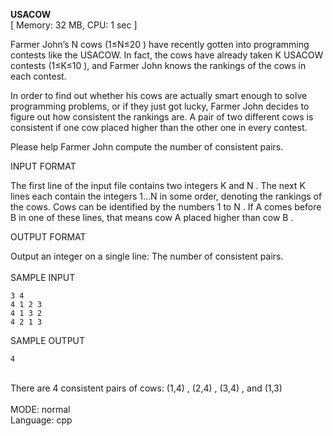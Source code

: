 **USACOW** 
<br>
[ Memory: 32 MB, CPU: 1 sec ]

Farmer John’s N
 cows (1≤N≤20
) have recently gotten into programming contests like the USACOW. In fact, the cows have already taken K
 USACOW contests (1≤K≤10
), and Farmer John knows the rankings of the cows in each contest.

In order to find out whether his cows are actually smart enough to solve programming problems, or if they just got lucky, Farmer John decides to figure out how consistent the rankings are. A pair of two different cows is consistent if one cow placed higher than the other one in every contest.

Please help Farmer John compute the number of consistent pairs.

INPUT FORMAT

The first line of the input file contains two integers K
 and N
. The next K
 lines each contain the integers 1…N
 in some order, denoting the rankings of the cows. Cows can be identified by the numbers 1
 to N
. If A
 comes before B
 in one of these lines, that means cow A
 placed higher than cow B
.

OUTPUT FORMAT

Output an integer on a single line: The number of consistent pairs.
<br>
<br>
SAMPLE INPUT

    3 4
    4 1 2 3
    4 1 3 2
    4 2 1 3
SAMPLE OUTPUT

    4
<br>
There are 4 consistent pairs of cows: (1,4)
, (2,4)
, (3,4)
, and (1,3)

<br>
<br>
MODE: normal<br>
Language: cpp<br>
